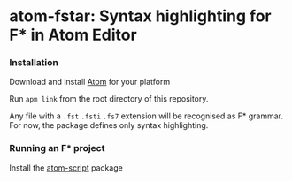 atom-fstar: Syntax highlighting for F* in Atom Editor
=====================================================

### Installation

Download and install [Atom] for your platform

[Atom]: https://atom.io/

Run `apm link` from the root directory of this repository.

Any file with a `.fst` `.fsti` `.fs7` extension will be recognised as F* grammar.
For now, the package defines only syntax highlighting.

### Running an F\* project

Install the [atom-script] package

[atom-script]: https://github.com/rgbkrk/atom-script
